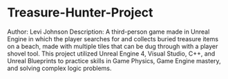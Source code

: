 # Treasure-Hunter-Project
Author: Levi Johnson
Description: A third-person game made in Unreal Engine in which
  the player searches for and collects buried treasure items on
  a beach, made with multiple tiles that can be dug through with
  a player shovel tool. This project utilized Unreal Engine 4, 
  Visual Studio, C++, and Unreal Blueprints to practice skills 
  in Game Physics, Game Engine mastery, and solving complex 
  logic problems.
